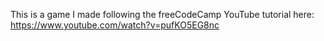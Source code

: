 This is a game I made following the freeCodeCamp YouTube tutorial here: https://www.youtube.com/watch?v=pufKO5EG8nc
